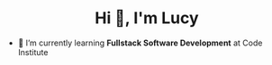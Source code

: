 <h1 align="center">Hi 👋, I'm Lucy</h1>

- 🌱 I’m currently learning **Fullstack Software Development** at Code Institute

